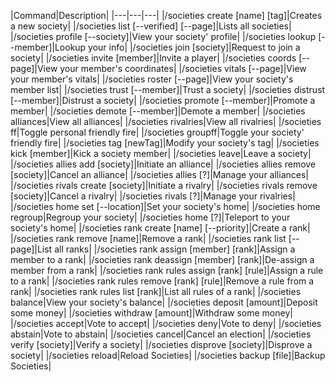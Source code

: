 |Command|Description|
|---|---|---|
|/societies create [name] [tag]|Creates a new society|
|/societies list [--verified] [--page]|Lists all societies|
|/societies profile [--society]|View your society' profile|
|/societies lookup [--member]|Lookup your info|
|/societies join [society]|Request to join a society|
|/societies invite [member]|Invite a player|
|/societies coords [--page]|View your member's coordinates|
|/societies vitals [--page]|View your member's vitals|
|/societies roster [--page]|View your society's member list|
|/societies trust [--member]|Trust a society|
|/societies distrust [--member]|Distrust a society|
|/societies promote [--member]|Promote a member|
|/societies demote [--member]|Demote a member|
|/societies alliances|View all alliances|
|/societies rivalries|View all rivalries|
|/societies ff|Toggle personal friendly fire|
|/societies groupff|Toggle your society' friendly fire|
|/societies tag [newTag]|Modify your society's tag|
|/societies kick [member]|Kick a society member|
|/societies leave|Leave a society|
|/societies allies add [society]|Initiate an alliance|
|/societies allies remove [society]|Cancel an alliance|
|/societies allies [?]|Manage your alliances|
|/societies rivals create [society]|Initiate a rivalry|
|/societies rivals remove [society]|Cancel a rivalry|
|/societies rivals [?]|Manage your rivalries|
|/societies home set [--location]|Set your society's home|
|/societies home regroup|Regroup your society|
|/societies home [?]|Teleport to your society's home|
|/societies rank create [name] [--priority]|Create a rank|
|/societies rank remove [name]|Remove a rank|
|/societies rank list [--page]|List all ranks|
|/societies rank assign [member] [rank]|Assign a member to a rank|
|/societies rank deassign [member] [rank]|De-assign a member from a rank|
|/societies rank rules assign [rank] [rule]|Assign a rule to a rank|
|/societies rank rules remove [rank] [rule]|Remove a rule from a rank|
|/societies rank rules list [rank]|List all rules of a rank|
|/societies balance|View your society's balance|
|/societies deposit [amount]|Deposit some money|
|/societies withdraw [amount]|Withdraw some money|
|/societies accept|Vote to accept|
|/societies deny|Vote to deny|
|/societies abstain|Vote to abstain|
|/societies cancel|Cancel an election|
|/societies verify [society]|Verify a society|
|/societies disprove [society]|Disprove a society|
|/societies reload|Reload Societies|
|/societies backup [file]|Backup Societies|
